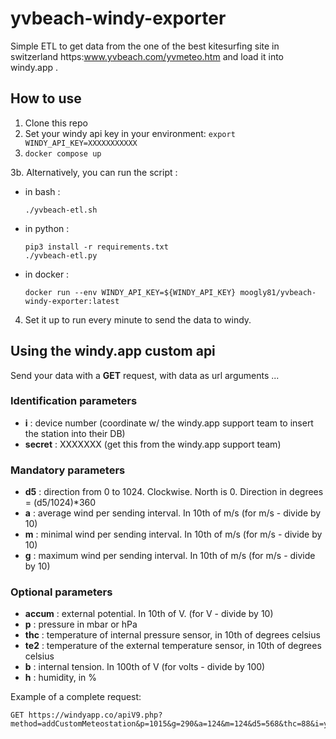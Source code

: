 # yvbeach-windy-exporter
Simple ETL to get data from the one of the best kitesurfing site in switzerland https:www.yvbeach.com/yvmeteo.htm  and load it into windy.app . 


## How to use
1. Clone this repo
2. Set your windy api key in your environment: `export WINDY_API_KEY=XXXXXXXXXXX`
3. `docker compose up` 
   
 3b. Alternatively, you can run the script :

- in bash :
	
   ```
   ./yvbeach-etl.sh
   ```
   
- in python :
	
   ```
   pip3 install -r requirements.txt
   ./yvbeach-etl.py
   ```
   
- in docker  :
	
   ```
   docker run --env WINDY_API_KEY=${WINDY_API_KEY} moogly81/yvbeach-windy-exporter:latest
   ``` 
   

4. Set it up to run every minute to send the data to windy. 


## Using the windy.app custom api
Send your data with a **GET** request, with data as url arguments ...


### Identification parameters 

  - **i** :  device number (coordinate w/ the windy.app support team to insert the station into their DB)
  - **secret** :  XXXXXXX (get this from the windy.app support team)


### Mandatory parameters 


  - **d5** : direction from 0 to 1024. Clockwise. North is 0. Direction in degrees = (d5/1024)*360
  - **a** :  average wind per sending interval. In 10th of m/s  (for m/s - divide by 10)
  - **m** : minimal wind per sending interval. In 10th of m/s  (for m/s - divide by 10)
  -  **g** : maximum wind per sending interval. In 10th of m/s  (for m/s - divide by 10)


### Optional parameters 

  - **accum** : external potential. In 10th of V. (for V - divide by 10)
  - **p** : pressure in mbar or hPa
  - **thc** : temperature of internal pressure sensor, in 10th of degrees celsius
  - **te2** : temperature of the external temperature sensor, in 10th of degrees celsius
  - **b** : internal tension. In 100th of V  (for volts - divide by 100)
  - **h** : humidity, in % 


Example  of a complete request: 

```
GET https://windyapp.co/apiV9.php?method=addCustomMeteostation&p=1015&g=290&a=124&m=124&d5=568&thc=88&i=yvonand&secret=XXXXXX
```


